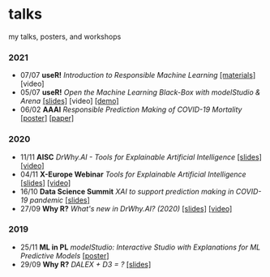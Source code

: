 # talks

my talks, posters, and workshops

### 2021

- 07/07 **useR!** *Introduction to Responsible Machine Learning* [[materials]](https://github.com/MI2DataLab/ResponsibleML-UseR2021) [video]
- 05/07 **useR!** *Open the Machine Learning Black-Box with modelStudio & Arena* [[slides]](https://github.com/hbaniecki/talks/blob/main/2021/user_modelstudio.pdf) [video] [[demo]](https://github.com/hbaniecki/user-21)
- 06/02 **AAAI** *Responsible Prediction Making of COVID-19 Mortality* [[poster]](https://github.com/hbaniecki/talks/blob/main/2021/aaai_responsible.pdf) [[paper]](https://rai-covid.drwhy.ai)

### 2020

- 11/11 **AISC** *DrWhy.AI - Tools for Explainable Artificial Intelligence* [[slides]](https://github.com/hbaniecki/talks/blob/main/2020/aisc_tools4xai.pdf) [[video]](https://www.youtube.com/watch?v=NxDrDNDmRKs)
- 04/11 **X-Europe Webinar** *Tools for Explainable Artificial Intelligence* [[slides]](https://github.com/hbaniecki/talks/blob/main/2020/xeurope_tools4xai.pdf) [[video]](https://www.youtube.com/watch?v=EcDfSjR2lIw)
- 16/10 **Data Science Summit** *XAI to support prediction making in COVID-19 pandemic* [[slides]](https://github.com/hbaniecki/talks/blob/main/2020/dss_xaicovid.pdf)
- 27/09 **Why R?** *What's new in DrWhy.AI? (2020)* [[slides]](https://github.com/hbaniecki/talks/blob/main/2020/whyr_drwhy.pdf) [[video]](https://youtu.be/C7ac4A1t7sc?t=4685)

### 2019

- 25/11 **ML in PL** *modelStudio: Interactive Studio with Explanations for ML Predictive Models* [[poster]](https://github.com/hbaniecki/talks/blob/main/2019/mlinpl_modelstudio.pdf)
- 29/09 **Why R?** *DALEX + D3 = ?* [[slides]](https://github.com/hbaniecki/talks/blob/main/2019/whyr_d3dalex.pdf)
